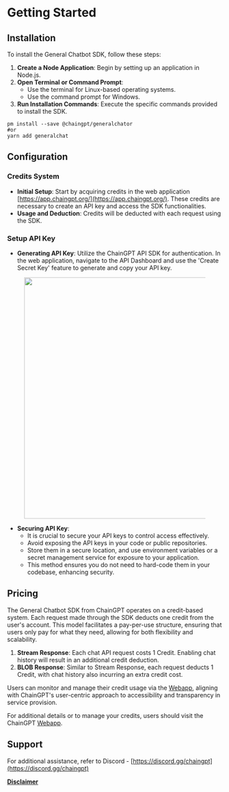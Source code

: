 # Getting Started

## **Installation**

To install the General Chatbot SDK, follow these steps:

1. **Create a Node Application**: Begin by setting up an application in Node.js.
2. **Open Terminal or Command Prompt**:
   * Use the terminal for Linux-based operating systems.
   * Use the command prompt for Windows.
3. **Run Installation Commands**: Execute the specific commands provided to install the SDK.

```
pm install --save @chaingpt/generalchator
#or
yarn add generalchat
```

## **Configuration**

### **Credits System**

* **Initial Setup**: Start by acquiring credits in the web application [https://app.chaingpt.org/](https://app.chaingpt.org/). These credits are necessary to create an API key and access the SDK functionalities.
* **Usage and Deduction**: Credits will be deducted with each request using the SDK.

### **Setup API Key**

* **Generating API Key**: Utilize the ChainGPT API SDK for authentication. In the web application, navigate to the API Dashboard and use the 'Create Secret Key' feature to generate and copy your API key.

<figure><img src="https://lh7-us.googleusercontent.com/DkCb0arDB_K2KasqeW3cfDJ0GX7oRFCrGmT7lU8YcCeaOEPJtBPpOiMY7TE4lM319xnutqHI2LRsBqoUiHJ9laROTzD2b-l3ook0AZ4ujkVC8qYE4xyYipT_6H_dPVeSf_8wIInPD8K5Ju07YtubCFY" alt="" width="563"><figcaption></figcaption></figure>

* **Securing API Key**:
  * It is crucial to secure your API keys to control access effectively.
  * Avoid exposing the API keys in your code or public repositories.
  * Store them in a secure location, and use environment variables or a secret management service for exposure to your application.
  * This method ensures you do not need to hard-code them in your codebase, enhancing security.

## Pricing

The General Chatbot SDK from ChainGPT operates on a credit-based system. Each request made through the SDK deducts one credit from the user's account. This model facilitates a pay-per-use structure, ensuring that users only pay for what they need, allowing for both flexibility and scalability.&#x20;

1. **Stream Response**: Each chat API request costs 1 Credit. Enabling chat history will result in an additional credit deduction.
2. **BLOB Response**: Similar to Stream Response, each request deducts 1 Credit, with chat history also incurring an extra credit cost.

Users can monitor and manage their credit usage via the [Webapp](https://app.chaingpt.org/), aligning with ChainGPT's user-centric approach to accessibility and transparency in service provision.&#x20;

For additional details or to manage your credits, users should visit the ChainGPT [Webapp](https://app.chaingpt.org/).

## Support

For additional assistance, refer to Discord - [https://discord.gg/chaingpt](https://discord.gg/chaingpt)

[**Disclaimer**](../../../misc/legal-docs/disclaimer.md)
